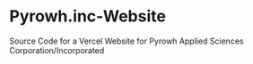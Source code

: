 # Pyrowh.inc-Website
Source Code for a Vercel Website for Pyrowh Applied Sciences Corporation/Incorporated
